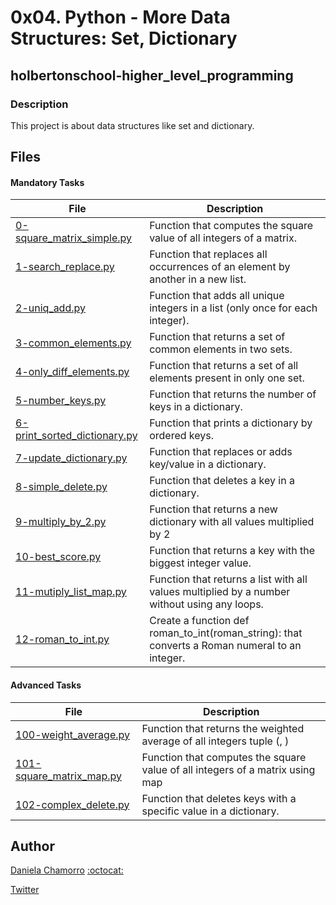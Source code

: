 # 0x04. Python - More Data Structures: Set, Dictionary
## holbertonschool-higher_level_programming

### Description
This project is about data structures like set and dictionary.

## Files
#### Mandatory Tasks

| File | Description |
| ------ | ------ |
| [0-square_matrix_simple.py](https://github.com/dalexach/holbertonschool-higher_level_programming/blob/master/0x04-python-more_data_structures/0-square_matrix_simple.py) | Function that computes the square value of all integers of a matrix. |
| [1-search_replace.py](https://github.com/dalexach/holbertonschool-higher_level_programming/blob/master/0x04-python-more_data_structures/1-search_replace.py) | Function that replaces all occurrences of an element by another in a new list. |
| [2-uniq_add.py](https://github.com/dalexach/holbertonschool-higher_level_programming/blob/master/0x04-python-more_data_structures/2-uniq_add.py) | Function that adds all unique integers in a list (only once for each integer). |
| [3-common_elements.py](https://github.com/dalexach/holbertonschool-higher_level_programming/blob/master/0x04-python-more_data_structures/3-common_elements.py) | Function that returns a set of common elements in two sets. |
| [4-only_diff_elements.py](https://github.com/dalexach/holbertonschool-higher_level_programming/blob/master/0x04-python-more_data_structures/4-only_diff_elements.py) | Function that returns a set of all elements present in only one set. |
| [5-number_keys.py](https://github.com/dalexach/holbertonschool-higher_level_programming/blob/master/0x04-python-more_data_structures/5-number_keys.py) | Function that returns the number of keys in a dictionary. |
| [6-print_sorted_dictionary.py](https://github.com/dalexach/holbertonschool-higher_level_programming/blob/master/0x04-python-more_data_structures/6-print_sorted_dictionary.py) | Function that prints a dictionary by ordered keys. |
| [7-update_dictionary.py](https://github.com/dalexach/holbertonschool-higher_level_programming/blob/master/0x04-python-more_data_structures/7-update_dictionary.py) | Function that replaces or adds key/value in a dictionary. |
| [8-simple_delete.py](https://github.com/dalexach/holbertonschool-higher_level_programming/blob/master/0x04-python-more_data_structures/8-simple_delete.py) | Function that deletes a key in a dictionary. |
| [9-multiply_by_2.py](https://github.com/dalexach/holbertonschool-higher_level_programming/blob/master/0x04-python-more_data_structures/9-multiply_by_2.py) | Function that returns a new dictionary with all values multiplied by 2 |
| [10-best_score.py](https://github.com/dalexach/holbertonschool-higher_level_programming/blob/master/0x04-python-more_data_structures/10-best_score.py) | Function that returns a key with the biggest integer value. |
| [11-mutiply_list_map.py](https://github.com/dalexach/holbertonschool-higher_level_programming/blob/master/0x04-python-more_data_structures/11-mutiply_list_map.py) | Function that returns a list with all values multiplied by a number without using any loops. |
| [12-roman_to_int.py](https://github.com/dalexach/holbertonschool-higher_level_programming/blob/master/0x04-python-more_data_structures/12-roman_to_int.py) | Create a function def roman_to_int(roman_string): that converts a Roman numeral to an integer. |

#### Advanced Tasks
| File | Description |
| ------ | ------ |
| [100-weight_average.py](https://github.com/dalexach/holbertonschool-higher_level_programming/blob/master/0x04-python-more_data_structures/100-weight_average.py) | Function that returns the weighted average of all integers tuple (<score>, <weight>) |
| [101-square_matrix_map.py](https://github.com/dalexach/holbertonschool-higher_level_programming/blob/master/0x04-python-more_data_structures/101-square_matrix_map.py) | Function that computes the square value of all integers of a matrix using map |
| [102-complex_delete.py](https://github.com/dalexach/holbertonschool-higher_level_programming/blob/master/0x04-python-more_data_structures/102-complex_delete.py) | Function that deletes keys with a specific value in a dictionary. |


## Author

[Daniela Chamorro](https://www.linkedin.com/in/daniela-alexandra-chamorro-guerrero-666805a1/) [:octocat:](https://github.com/dalexach)

[Twitter](https://twitter.com/dalexach)